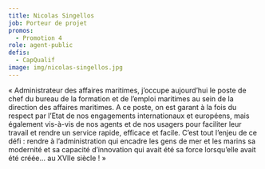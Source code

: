 ```yaml
---
title: Nicolas Singellos
job: Porteur de projet
promos:
  - Promotion 4
role: agent-public
defis:
  - CapQualif
image: img/nicolas-singellos.jpg
---
```

« Administrateur des affaires maritimes, j’occupe aujourd’hui le poste de chef du bureau de la formation et de l’emploi maritimes au sein de la direction des affaires maritimes. A ce poste, on est garant à la fois du respect par l’Etat de nos engagements internationaux et européens, mais également vis-à-vis de nos agents et de nos usagers pour faciliter leur travail et rendre un service rapide, efficace et facile. C’est tout l’enjeu de ce défi : rendre à l’administration qui encadre les gens de mer et les marins sa modernité et sa capacité d’innovation qui avait été sa force lorsqu’elle avait été créée… au XVIIe siècle ! »
